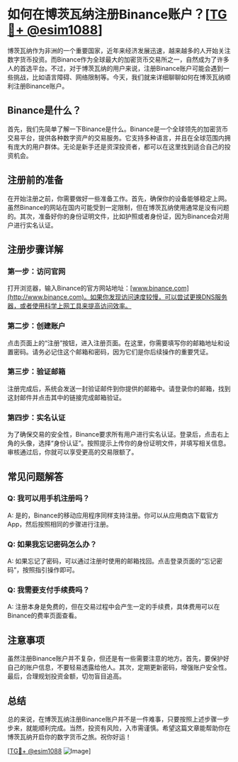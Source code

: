 # 如何在博茨瓦纳注册Binance账户？[[TG💪+ @esim1088](https://t.me/s/esim1088)]

博茨瓦纳作为非洲的一个重要国家，近年来经济发展迅速，越来越多的人开始关注数字货币投资。而Binance作为全球最大的加密货币交易所之一，自然成为了许多人的首选平台。不过，对于博茨瓦纳的用户来说，注册Binance账户可能会遇到一些挑战，比如语言障碍、网络限制等。今天，我们就来详细聊聊如何在博茨瓦纳顺利注册Binance账户。

## Binance是什么？

首先，我们先简单了解一下Binance是什么。Binance是一个全球领先的加密货币交易平台，提供各种数字资产的交易服务。它支持多种语言，并且在全球范围内拥有庞大的用户群体。无论是新手还是资深投资者，都可以在这里找到适合自己的投资机会。

## 注册前的准备

在开始注册之前，你需要做好一些准备工作。首先，确保你的设备能够稳定上网。虽然Binance的网站在国内可能受到一定限制，但在博茨瓦纳使用通常是没有问题的。其次，准备好你的身份证明文件，比如护照或者身份证，因为Binance会对用户进行实名认证。

## 注册步骤详解

### 第一步：访问官网

打开浏览器，输入Binance的官方网站地址：[www.binance.com](http://www.binance.com)。如果你发现访问速度较慢，可以尝试更换DNS服务器，或者使用科学上网工具来提高访问效率。

### 第二步：创建账户

点击页面上的“注册”按钮，进入注册页面。在这里，你需要填写你的邮箱地址和设置密码。请务必记住这个邮箱和密码，因为它们是你后续操作的重要凭证。

### 第三步：验证邮箱

注册完成后，系统会发送一封验证邮件到你提供的邮箱中。请登录你的邮箱，找到这封邮件并点击其中的链接完成邮箱验证。

### 第四步：实名认证

为了确保交易的安全性，Binance要求所有用户进行实名认证。登录后，点击右上角的头像，选择“身份认证”。按照提示上传你的身份证明文件，并填写相关信息。审核通过后，你就可以享受更高的交易限额了。

## 常见问题解答

### Q: 我可以用手机注册吗？
A: 是的，Binance的移动应用程序同样支持注册。你可以从应用商店下载官方App，然后按照相同的步骤进行注册。

### Q: 如果我忘记密码怎么办？
A: 如果忘记了密码，可以通过注册时使用的邮箱找回。点击登录页面的“忘记密码”，按照指引操作即可。

### Q: 我需要支付手续费吗？
A: 注册本身是免费的，但在交易过程中会产生一定的手续费，具体费用可以在Binance的费率页面查看。

## 注意事项

虽然注册Binance账户并不复杂，但还是有一些需要注意的地方。首先，要保护好自己的账户信息，不要轻易透露给他人。其次，定期更新密码，增强账户安全性。最后，合理规划投资金额，切勿盲目追高。

## 总结

总的来说，在博茨瓦纳注册Binance账户并不是一件难事，只要按照上述步骤一步步来，就能顺利完成。当然，投资有风险，入市需谨慎。希望这篇文章能帮助你在博茨瓦纳开启你的数字货币之旅。祝你好运！

[[TG💪+ @esim1088](https://t.me/s/esim1088) ![Image](https://i.postimg.cc/4NQfJmqS/Snipaste-2025-05-13-00-14-12.png)]